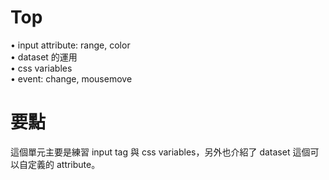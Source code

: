 # Top
• input attribute: range, color</br >
• dataset 的運用</br >
• css variables</br >
• event: change, mousemove</br >

# 要點
這個單元主要是練習 input tag 與 css variables，另外也介紹了 dataset 這個可以自定義的 attribute。
